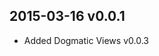 
2015-03-16 v0.0.1
--------------------------------------------------------
* Added Dogmatic Views v0.0.3
